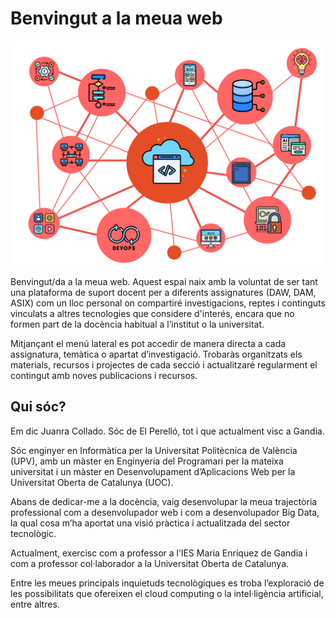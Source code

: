 # Benvingut a la meua web
<img src="assets/index/tecnologias.png" alt="Collage de logos tecnològics" class="centered-image"/>

Benvingut/da a la meua web. Aquest espai naix amb la voluntat de ser tant una plataforma de suport docent per a diferents assignatures (DAW, DAM, ASIX) com un lloc personal on compartiré investigacions, reptes i continguts vinculats a altres tecnologies que considere d'interés, encara que no formen part de la docència habitual a l’institut o la universitat.

Mitjançant el menú lateral es pot accedir de manera directa a cada assignatura, temàtica o apartat d’investigació. Trobaràs organitzats els materials, recursos i projectes de cada secció i actualitzaré regularment el contingut amb noves publicacions i recursos.

## Qui sóc?

Em dic Juanra Collado. Sóc de El Perelló, tot i que actualment visc a Gandia.

Sóc enginyer en Informàtica per la Universitat Politècnica de València (UPV), amb un màster en Enginyeria del Programari per la mateixa universitat i un màster en Desenvolupament d’Aplicacions Web per la Universitat Oberta de Catalunya (UOC). 

Abans de dedicar-me a la docència, vaig desenvolupar la meua trajectòria professional com a desenvolupador web i com a desenvolupador Big Data, la qual cosa m’ha aportat una visió pràctica i actualitzada del sector tecnològic.

Actualment, exercisc com a professor a l’IES Maria Enríquez de Gandia i com a professor col·laborador a la Universitat Oberta de Catalunya.

Entre les meues principals inquietuds tecnològiques es troba l’exploració de les possibilitats que ofereixen el cloud computing o la intel·ligència artificial, entre altres.